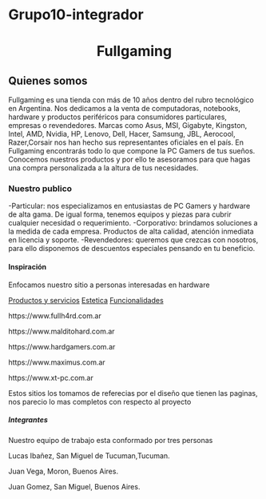 # Grupo10-integrador
<h1 align="center">Fullgaming</h1>
<h2>Quienes somos</h2>
<p>Fullgaming es una tienda con más de 10 años dentro del rubro tecnológico en Argentina. Nos dedicamos a la venta de computadoras, notebooks, hardware y productos periféricos para consumidores particulares, empresas o revendedores.
Marcas como Asus, MSI, Gigabyte, Kingston, Intel, AMD, Nvidia, HP, Lenovo, Dell, Hacer, Samsung, JBL, Aerocool, Razer,Corsair nos han hecho sus representantes oficiales en el país.
En Fullgaming encontrarás todo lo que compone la PC Gamers de tus sueños. Conocemos nuestros productos y por ello te asesoramos para que hagas una compra personalizada a la altura de tus necesidades.</p>
<h3>Nuestro publico</h3>
<p>-Particular: nos especializamos en entusiastas de PC Gamers y hardware de alta gama. De igual forma, tenemos equipos y piezas para cubrir cualquier necesidad o requerimiento.
-Corporativo: brindamos soluciones a la medida de cada empresa. Productos de alta calidad, atención inmediata en licencia y soporte.
-Revendedores: queremos que crezcas con nosotros, para ello disponemos de descuentos especiales pensando en tu beneficio.</p>
<h4>Inspiración</h4>
<p>Enfocamos nuestro sitio a personas interesadas en hardware</p>
<a href="https://www.malditohard.com.ar/">Productos y servicios</a>
<a href="https://www.malditohard.com.ar/">Estetica</a>
<a href="https://www.hardgamers.com.ar/">Funcionalidades</a>


<p>https://www.fullh4rd.com.ar </p>
<p>https://www.malditohard.com.ar </p>
<p>https://www.hardgamers.com.ar </p>
<p>https://www.maximus.com.ar </p>
<p>https://www.xt-pc.com.ar </p>

<p>Estos sitios los tomamos de referecias por el diseño que tienen las paginas, nos parecio lo mas completos con respecto al proyecto</p>

<h5>Integrantes</h5>
<p>Nuestro equipo de trabajo esta conformado por tres personas</p>
<p>Lucas Ibañez, San Miguel de Tucuman,Tucuman.</p>
<p>Juan Vega, Moron, Buenos Aires.</p>
<p>Juan Gomez, San Miguel, Buenos Aires.</p>